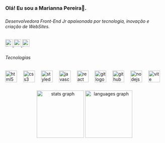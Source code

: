 <h3 align="left">Olá! Eu sou a Marianna Pereira👋.</h3>

###

<h6 align="left">Desenvolvedora Front-End Jr apaixonada por tecnologia, inovação e criação de WebSites.</h6>

###

<div align="left">
  <a href="https://www.linkedin.com/in/marianna-pereira-5800b822b/" target="_blank">
    <img src="https://img.shields.io/static/v1?message=LinkedIn&logo=linkedin&label=&color=0077B5&logoColor=white&labelColor=&style=for-the-badge" height="23" alt="linkedin logo"  />
  </a>
  <a href="mariannapereira.tech@gmail.com" target="_blank">
    <img src="https://img.shields.io/static/v1?message=Gmail&logo=gmail&label=&color=D14836&logoColor=white&labelColor=&style=for-the-badge" height="23" alt="gmail logo"  />
  </a>
  <a href="https://www.instagram.com/cerqueira_marianna?igsh=MXhncGxlc2k2NDlsZw%3D%3D&utm_source=qr" target="_blank">
    <img src="https://img.shields.io/static/v1?message=Instagram&logo=instagram&label=&color=E4405F&logoColor=white&labelColor=&style=for-the-badge" height="23" alt="instagram logo"  />
  </a>
</div>

###

<h6 align="left">Tecnologias</h6>

###

<div align="left">
  <img src="https://skillicons.dev/icons?i=html" height="37" alt="html5 logo"  />
  <img width="12" />
  <img src="https://skillicons.dev/icons?i=css" height="37" alt="css3 logo"  />
  <img width="12" />
  <img src="https://skillicons.dev/icons?i=styledcomponents" height="37" alt="styledcomponents logo"  />
  <img width="12" />
  <img src="https://cdn.jsdelivr.net/gh/devicons/devicon/icons/javascript/javascript-original.svg" height="37" alt="javascript logo"  />
  <img width="12" />
  <img src="https://skillicons.dev/icons?i=react" height="37" alt="react logo"  />
  <img width="12" />
  <img src="https://skillicons.dev/icons?i=git" height="37" alt="git logo"  />
  <img width="12" />
  <img src="https://skillicons.dev/icons?i=github" height="37" alt="github logo"  />
  <img width="12" />
  <img src="https://skillicons.dev/icons?i=nodejs" height="37" alt="nodejs logo"  />
  <img width="12" />
  <img src="https://skillicons.dev/icons?i=vite" height="37" alt="vite logo"  />
</div>

###

<div align="center">
  <img src="https://github-readme-stats.vercel.app/api?username=MariannaPereira&hide_title=false&hide_rank=false&show_icons=true&include_all_commits=true&count_private=true&disable_animations=false&theme=dracula&locale=en&hide_border=false&order=1" height="150" alt="stats graph"  />
  <img src="https://github-readme-stats.vercel.app/api/top-langs?username=MariannaPereira&locale=en&hide_title=false&layout=compact&card_width=320&langs_count=5&theme=dracula&hide_border=false&order=2" height="150" alt="languages graph"  />
</div>

###
